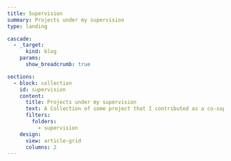 ```yaml
---
title: Supervision
summary: Projects under my supervision
type: landing

cascade:
  - _target:
      kind: blog
    params:
      show_breadcrumb: true

sections:
  - block: collection
    id: supervision
    content:
      title: Projects under my supervision
      text: A Collection of some project that I contributed as a co-supervisor.
      filters:
        folders:
          - supervision
    design:
      view: article-grid
      columns: 2
---
```

